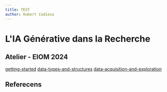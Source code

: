 ```yaml
---
title: TEST
author: Hubert Cadieux
---
```

# L'IA Générative dans la Recherche

## Atelier - EIOM 2024

[getting-started](https://colab.research.google.com/github/mickaeltemporao/workshop-ai-augmented-data/blob/main/materials/01-getting-started.ipynb)
[data-types-and-structures](https://colab.research.google.com/github/mickaeltemporao/workshop-ai-augmented-data/blob/main/materials/02-data-types-and-structures.ipynb)
[data-acquisition-and-exploration](https://colab.research.google.com/github/mickaeltemporao/workshop-ai-augmented-data/blob/main/materials/03-data-acquisition-and-exploration.ipynb)

## Referecens

